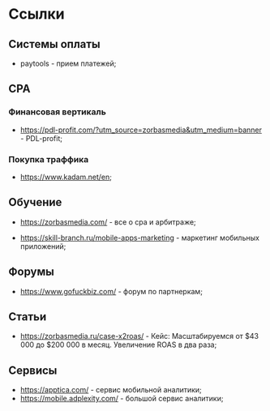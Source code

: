 # Ссылки

## Системы оплаты

- paytools - прием платежей;

## CPA

### Финансовая вертикаль

- https://pdl-profit.com/?utm_source=zorbasmedia&utm_medium=banner - PDL-profit;

### Покупка траффика

- https://www.kadam.net/en;

## Обучение

- https://zorbasmedia.com/ - все о cpa и арбитраже;

- https://skill-branch.ru/mobile-apps-marketing - маркетинг мобильных приложений;

## Форумы

- https://www.gofuckbiz.com/ - форум по партнеркам;

## Статьи

- https://zorbasmedia.ru/case-x2roas/ - Кейс: Масштабируемся от $43 000 до $200 000 в месяц. Увеличение ROAS в два раза;

## Сервисы

- https://apptica.com/ - сервис мобильной аналитики;
- https://mobile.adplexity.com/ - большой сервис аналитики;


